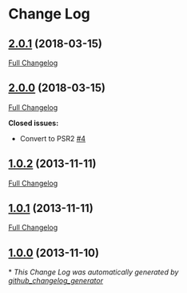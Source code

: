 # Change Log

## [2.0.1](https://github.com/gordonbanderson/weboftalent-shortcode-gist/tree/2.0.1) (2018-03-15)
[Full Changelog](https://github.com/gordonbanderson/weboftalent-shortcode-gist/compare/2.0.0...2.0.1)

## [2.0.0](https://github.com/gordonbanderson/weboftalent-shortcode-gist/tree/2.0.0) (2018-03-15)
[Full Changelog](https://github.com/gordonbanderson/weboftalent-shortcode-gist/compare/1.0.2...2.0.0)

**Closed issues:**

- Convert to PSR2 [\#4](https://github.com/gordonbanderson/weboftalent-shortcode-gist/issues/4)

## [1.0.2](https://github.com/gordonbanderson/weboftalent-shortcode-gist/tree/1.0.2) (2013-11-11)
[Full Changelog](https://github.com/gordonbanderson/weboftalent-shortcode-gist/compare/1.0.1...1.0.2)

## [1.0.1](https://github.com/gordonbanderson/weboftalent-shortcode-gist/tree/1.0.1) (2013-11-11)
[Full Changelog](https://github.com/gordonbanderson/weboftalent-shortcode-gist/compare/1.0.0...1.0.1)

## [1.0.0](https://github.com/gordonbanderson/weboftalent-shortcode-gist/tree/1.0.0) (2013-11-10)


\* *This Change Log was automatically generated by [github_changelog_generator](https://github.com/skywinder/Github-Changelog-Generator)*